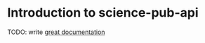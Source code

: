 # Introduction to science-pub-api

TODO: write [great documentation](http://jacobian.org/writing/what-to-write/)
